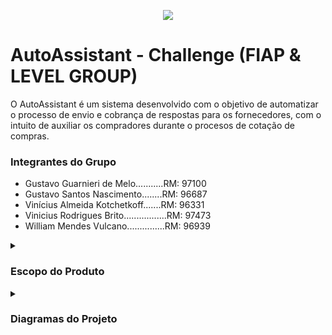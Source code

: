 <p align="center">
  <image src="https://github.com/vinnybrito/AutoAssistant/assets/111714040/6035e404-bdc3-4760-8853-b4d406c0b165"></image>

</p>


# AutoAssistant - Challenge (FIAP & LEVEL GROUP)

O AutoAssistant é um sistema desenvolvido com o objetivo de automatizar o processo de envio e cobrança de respostas para os fornecedores,
com o intuito de auxiliar os compradores durante o procesos de cotação de compras.

### Integrantes do Grupo
- Gustavo Guarnieri de Melo...........RM: 97100
- Gustavo Santos Nascimento........RM: 96687
- Vinícius Almeida Kotchetkoff.......RM: 96331
- Vinicius Rodrigues Brito.................RM: 97473
- William Mendes Vulcano...............RM: 96939


<details>
  <summary>
    <h3>Escopo do Produto</h3>
  </summary>

  <h4>Justificativa</h4>
    <p>
          Encontrar um bom fornecedor e escolher os produtos e serviços certos no 
      mercado pode ser um verdadeiro desafio para quem faz compras em nome de 
      uma empresa. A tarefa exige cuidado e atenção, especialmente quando se trata 
      de compras de alto valor ou itens com necessidades específicas.
          O mercado grande e vasto, com inúmeras opções disponíveis, possuí uma
      gama de escolhas que pode tornar a decisão um pouco mais difícil. Além disso, os 
      preços variam significativamente entre os fornecedores, o que torna a busca pela 
      melhor oferta um desafio em si. É importante equilibrar qualidade e custo, o que 
      nem sempre é simples, especialmente quando a qualidade do que está sendo 
      comprado é incerta.
          Se a empresa precisa de produtos ou serviços altamente específicos, 
      encontrar um fornecedor que atenda a essas necessidades pode ser uma tarefa 
      adicional. Por fim, a reputação dos fornecedores é uma preocupação constante, 
      pois é vital garantir que entreguem o que prometem;
    <p/>
  </details>
  
</details>

<details>
  <summary>
    <h3>Diagramas do Projeto</h3>
  </summary>
    <h4>Diagrama de Entidade Relacionamento</h4>
      <p align="center">
        <image src="https://github.com/vinnybrito/AutoAssistant/assets/111714040/a2234be9-dde0-4fa9-9eb6-c8367a618d68"></image>
      </p>

  <h1>Diagrama de Classes</h1>
</details>

